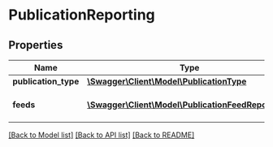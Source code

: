 # PublicationReporting

## Properties
Name | Type | Description | Notes
------------ | ------------- | ------------- | -------------
**publication_type** | [**\Swagger\Client\Model\PublicationType**](PublicationType.md) |  | 
**feeds** | [**\Swagger\Client\Model\PublicationFeedReporting[]**](PublicationFeedReporting.md) | The feeds that were published | 

[[Back to Model list]](../README.md#documentation-for-models) [[Back to API list]](../README.md#documentation-for-api-endpoints) [[Back to README]](../README.md)


